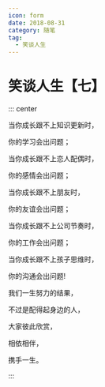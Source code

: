 ```yaml
---
icon: form
date: 2018-08-31
category: 随笔
tag:
  - 笑谈人生
---
```


# 笑谈人生【七】

::: center

当你成长跟不上知识更新时，

你的学习会出问题；

当你成长跟不上恋人配偶时，

你的感情会出问题；

当你成长跟不上朋友时，

你的友谊会出问题；

当你成长跟不上公司节奏时，

你的工作会出问题；

当你成长跟不上孩子思维时，

你的沟通会出问题!

我们一生努力的结果，

不过是配得起身边的人，

大家彼此欣赏，

相依相伴，

携手一生。

:::
